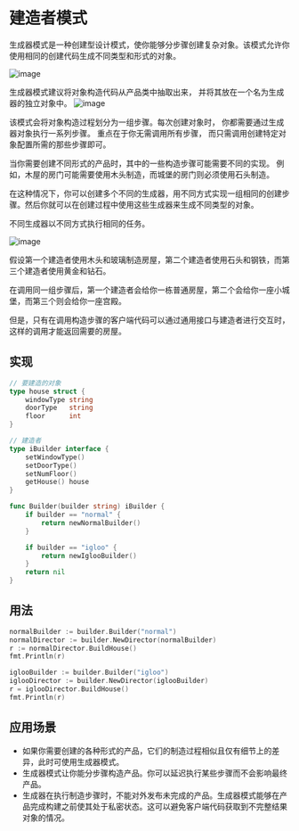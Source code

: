 # 建造者模式
生成器模式是一种创建型设计模式，使你能够分步骤创建复杂对象。该模式允许你使用相同的创建代码生成不同类型和形式的对象。

![image](https://user-images.githubusercontent.com/65383410/165256671-ec106afd-4036-4647-99c9-269eb2955836.png)


生成器模式建议将对象构造代码从产品类中抽取出来， 并将其放在一个名为生成器的独立对象中。
![image](https://user-images.githubusercontent.com/65383410/165235715-43884ec1-5c98-4949-80d0-25b89a797bf5.png)

该模式会将对象构造过程划分为一组步骤。每次创建对象时， 你都需要通过生成器对象执行一系列步骤。 重点在于你无需调用所有步骤， 而只需调用创建特定对象配置所需的那些步骤即可。

当你需要创建不同形式的产品时，其中的一些构造步骤可能需要不同的实现。 例如，木屋的房门可能需要使用木头制造，而城堡的房门则必须使用石头制造。

在这种情况下，你可以创建多个不同的生成器，用不同方式实现一组相同的创建步骤。然后你就可以在创建过程中使用这些生成器来生成不同类型的对象。

不同生成器以不同方式执行相同的任务。

![image](https://user-images.githubusercontent.com/65383410/165236788-7f51918d-de7d-4541-89cd-7216fa582bc0.png)

假设第一个建造者使用木头和玻璃制造房屋，第二个建造者使用石头和钢铁，而第三个建造者使用黄金和钻石。

在调用同一组步骤后，第一个建造者会给你一栋普通房屋，第二个会给你一座小城堡，而第三个则会给你一座宫殿。

但是，只有在调用构造步骤的客户端代码可以通过通用接口与建造者进行交互时，这样的调用才能返回需要的房屋。

## 实现

```go
// 要建造的对象
type house struct {
	windowType string
	doorType   string
	floor      int
}

// 建造者
type iBuilder interface {
	setWindowType()
	setDoorType()
	setNumFloor()
	getHouse() house
}

func Builder(builder string) iBuilder {
	if builder == "normal" {
		return newNormalBuilder()
	}

	if builder == "igloo" {
		return newIglooBuilder()
	}
	return nil
}
```

## 用法

```go
normalBuilder := builder.Builder("normal")
normalDirector := builder.NewDirector(normalBuilder)
r := normalDirector.BuildHouse()
fmt.Println(r)

iglooBuilder := builder.Builder("igloo")
iglooDirector := builder.NewDirector(iglooBuilder)
r = iglooDirector.BuildHouse()
fmt.Println(r)
```

## 应用场景
- 如果你需要创建的各种形式的产品，它们的制造过程相似且仅有细节上的差异，此时可使用生成器模式。
- 生成器模式让你能分步骤构造产品。你可以延迟执行某些步骤而不会影响最终产品。
- 生成器在执行制造步骤时，不能对外发布未完成的产品。生成器模式能够在产品完成构建之前使其处于私密状态。这可以避免客户端代码获取到不完整结果对象的情况。
